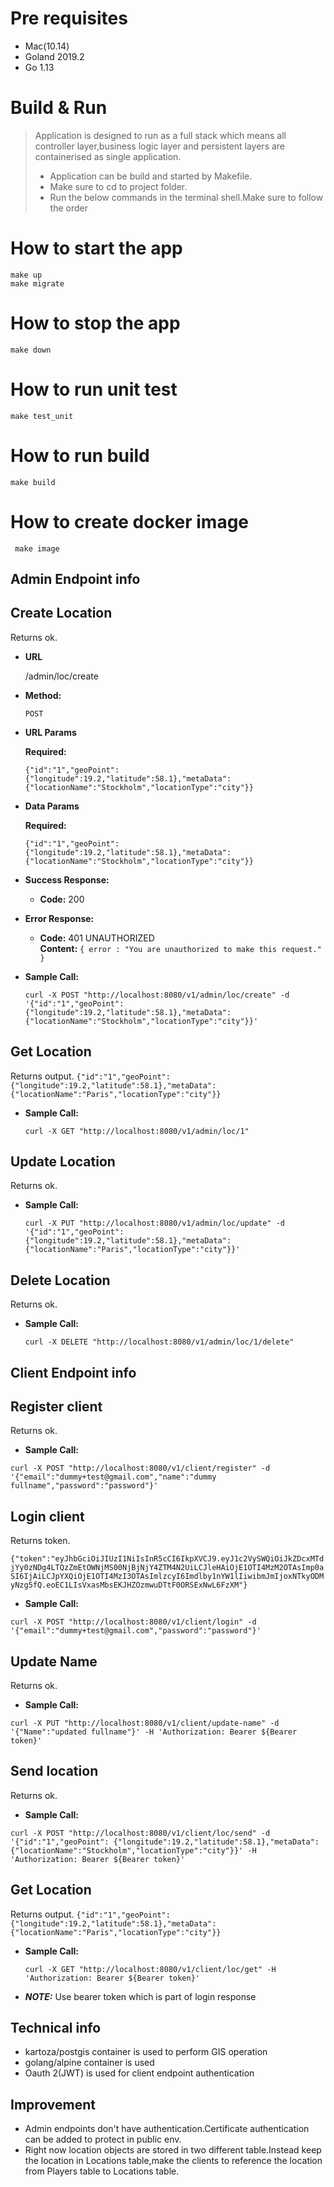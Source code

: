 # Pre requisites 
- Mac(10.14)
- Goland 2019.2
- Go 1.13
 
# Build & Run
> Application  is designed to run as a full stack which means all controller layer,business logic layer and persistent layers are containerised as single application.
>* Application can be build and started by Makefile.
>* Make sure to cd to project folder.
>* Run the below commands in the terminal shell.Make sure to follow the order

# How to start the app
  
    make up  
    make migrate

# How to stop the app    
	make down
	
# How to run unit test
    make test_unit

# How to run build
    make build
    
# How to create docker image
     make image
     
## Admin Endpoint info
**Create Location**
----
  Returns ok.

* **URL**

  /admin/loc/create

* **Method:**

  `POST`
  
*  **URL Params**

   **Required:**
 
   `{"id":"1","geoPoint": {"longitude":19.2,"latitude":58.1},"metaData":{"locationName":"Stockholm","locationType":"city"}}`

* **Data Params**

   **Required:**
   
     `{"id":"1","geoPoint": {"longitude":19.2,"latitude":58.1},"metaData":{"locationName":"Stockholm","locationType":"city"}}`

* **Success Response:**

  * **Code:** 200 <br />
 
* **Error Response:**

  * **Code:** 401 UNAUTHORIZED <br />
    **Content:** `{ error : "You are unauthorized to make this request." }`

* **Sample Call:**

  `curl -X POST "http://localhost:8080/v1/admin/loc/create" -d '{"id":"1","geoPoint": {"longitude":19.2,"latitude":58.1},"metaData":{"locationName":"Stockholm","locationType":"city"}}'`
  
**Get Location**
----
  Returns output.
  `{"id":"1","geoPoint":{"longitude":19.2,"latitude":58.1},"metaData":{"locationName":"Paris","locationType":"city"}}`
  
* **Sample Call:**

    `curl -X GET "http://localhost:8080/v1/admin/loc/1"`

**Update Location**
----
  Returns ok.
  
* **Sample Call:**

    `curl -X PUT "http://localhost:8080/v1/admin/loc/update" -d '{"id":"1","geoPoint": {"longitude":19.2,"latitude":58.1},"metaData":{"locationName":"Paris","locationType":"city"}}'`

**Delete Location**
----
  Returns ok.
  
* **Sample Call:**

    `curl -X DELETE "http://localhost:8080/v1/admin/loc/1/delete"`
    
## Client Endpoint info

**Register client**
----

Returns ok.
  
* **Sample Call:**
                
`curl -X POST "http://localhost:8080/v1/client/register" -d '{"email":"dummy+test@gmail.com","name":"dummy fullname","password":"password"}'`

**Login client**
----

Returns token.

`{"token":"eyJhbGciOiJIUzI1NiIsInR5cCI6IkpXVCJ9.eyJ1c2VySWQiOiJkZDcxMTdjYy0zNDg4LTQzZmEtOWNjMS00NjBjNjY4ZTM4N2UiLCJleHAiOjE1OTI4MzM2OTAsImp0aSI6IjAiLCJpYXQiOjE1OTI4MzI3OTAsImlzcyI6Imdlby1nYW1lIiwibmJmIjoxNTkyODMyNzg5fQ.eoEC1LIsVxasMbsEKJHZOzmwuDTtF0ORSExNwL6FzXM"}`
  
* **Sample Call:**
                
`curl -X POST "http://localhost:8080/v1/client/login" -d '{"email":"dummy+test@gmail.com","password":"password"}'`

**Update Name**
----

Returns ok.
  
* **Sample Call:**
                
`curl -X PUT "http://localhost:8080/v1/client/update-name" -d '{"Name":"updated fullname"}' -H 'Authorization: Bearer ${Bearer token}'`

**Send location**
----

Returns ok.
  
* **Sample Call:**
                
`curl -X POST "http://localhost:8080/v1/client/loc/send" -d '{"id":"1","geoPoint": {"longitude":19.2,"latitude":58.1},"metaData":{"locationName":"Stockholm","locationType":"city"}}' -H 'Authorization: Bearer ${Bearer token}'`

**Get Location**
----
  Returns output.
  `{"id":"1","geoPoint":{"longitude":19.2,"latitude":58.1},"metaData":{"locationName":"Paris","locationType":"city"}}`
  
* **Sample Call:**

    `curl -X GET "http://localhost:8080/v1/client/loc/get" -H 'Authorization: Bearer ${Bearer token}'`

* ***NOTE:***
    Use bearer token which is part of login response
    
## Technical info
* kartoza/postgis container is used to perform GIS operation
* golang/alpine container is used
* Oauth 2(JWT) is used for client endpoint authentication


## Improvement
* Admin endpoints don't have authentication.Certificate authentication can be added to protect in public env.
* Right now location objects are stored in two different table.Instead keep the location in Locations table,make the clients to reference the location from Players table to Locations table.